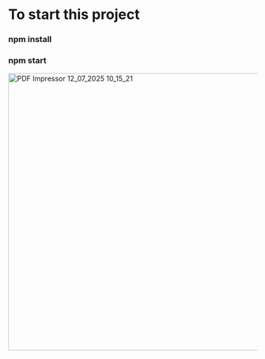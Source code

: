 # To start this project

### npm install 
### npm start

<img width="784" height="561" alt="PDF Impressor 12_07_2025 10_15_21" src="https://github.com/user-attachments/assets/d624baf8-3240-4087-bf51-952c75ecb489" />

